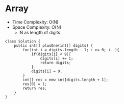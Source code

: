 # Array
* Time Complexity: O(N)
* Space Complexity: O(N)
	* N as length of digits
```
class Solution {
    public int[] plusOne(int[] digits) {
        for(int i = digits.length - 1; i >= 0; i--){
            if(digits[i] < 9){
                digits[i] += 1;
                return digits;
            }
            digits[i] = 0;
        }
        int[] res = new int[digits.length + 1];
        res[0] = 1;
        return res;
    }
}
```